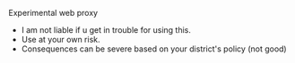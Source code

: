 Experimental web proxy
- I am not liable if u get in trouble for using this.
- Use at your own risk.
- Consequences can be severe based on your district's policy (not good)
